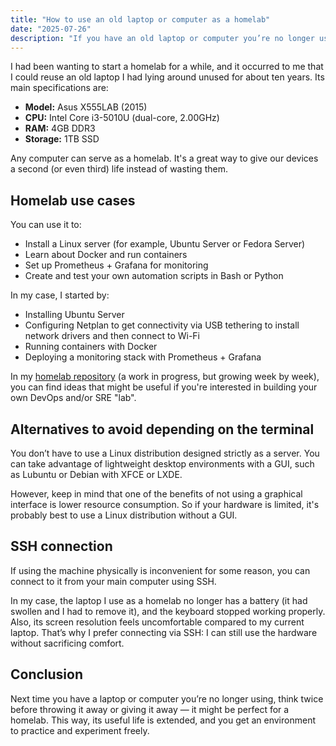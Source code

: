```yaml
---
title: "How to use an old laptop or computer as a homelab"
date: "2025-07-26"
description: "If you have an old laptop or computer you’re no longer using, you can turn it into a homelab. In this post, I’ll tell you how I did it and share some ideas to make the most of it."
---
```


I had been wanting to start a homelab for a while, and it occurred to me that I could reuse an old laptop I had lying around unused for about ten years. Its main specifications are:

- **Model:** Asus X555LAB (2015)
- **CPU:** Intel Core i3-5010U (dual-core, 2.00GHz)
- **RAM:** 4GB DDR3
- **Storage:** 1TB SSD

Any computer can serve as a homelab. It's a great way to give our devices a second (or even third) life instead of wasting them.

## Homelab use cases

You can use it to:

- Install a Linux server (for example, Ubuntu Server or Fedora Server)
- Learn about Docker and run containers
- Set up Prometheus + Grafana for monitoring
- Create and test your own automation scripts in Bash or Python

In my case, I started by:

- Installing Ubuntu Server
- Configuring Netplan to get connectivity via USB tethering to install network drivers and then connect to Wi-Fi
- Running containers with Docker
- Deploying a monitoring stack with Prometheus + Grafana

In my [homelab repository](https://github.com/aronmilenait/homelab) (a work in progress, but growing week by week), you can find ideas that might be useful if you're interested in building your own DevOps and/or SRE "lab".

## Alternatives to avoid depending on the terminal

You don’t have to use a Linux distribution designed strictly as a server. You can take advantage of lightweight desktop environments with a GUI, such as Lubuntu or Debian with XFCE or LXDE.

However, keep in mind that one of the benefits of not using a graphical interface is lower resource consumption. So if your hardware is limited, it's probably best to use a Linux distribution without a GUI.

## SSH connection

If using the machine physically is inconvenient for some reason, you can connect to it from your main computer using SSH.

In my case, the laptop I use as a homelab no longer has a battery (it had swollen and I had to remove it), and the keyboard stopped working properly. Also, its screen resolution feels uncomfortable compared to my current laptop. That’s why I prefer connecting via SSH: I can still use the hardware without sacrificing comfort.

## Conclusion

Next time you have a laptop or computer you’re no longer using, think twice before throwing it away or giving it away — it might be perfect for a homelab. This way, its useful life is extended, and you get an environment to practice and experiment freely.
